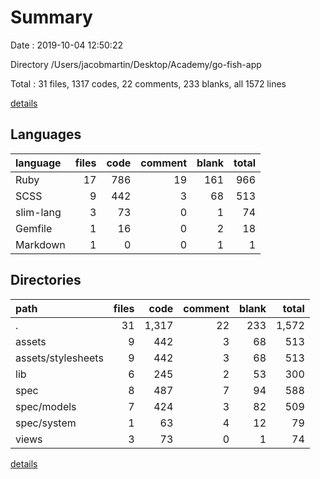 # Summary

Date : 2019-10-04 12:50:22

Directory /Users/jacobmartin/Desktop/Academy/go-fish-app

Total : 31 files,  1317 codes, 22 comments, 233 blanks, all 1572 lines

[details](details.md)

## Languages
| language | files | code | comment | blank | total |
| :--- | ---: | ---: | ---: | ---: | ---: |
| Ruby | 17 | 786 | 19 | 161 | 966 |
| SCSS | 9 | 442 | 3 | 68 | 513 |
| slim-lang | 3 | 73 | 0 | 1 | 74 |
| Gemfile | 1 | 16 | 0 | 2 | 18 |
| Markdown | 1 | 0 | 0 | 1 | 1 |

## Directories
| path | files | code | comment | blank | total |
| :--- | ---: | ---: | ---: | ---: | ---: |
| . | 31 | 1,317 | 22 | 233 | 1,572 |
| assets | 9 | 442 | 3 | 68 | 513 |
| assets/stylesheets | 9 | 442 | 3 | 68 | 513 |
| lib | 6 | 245 | 2 | 53 | 300 |
| spec | 8 | 487 | 7 | 94 | 588 |
| spec/models | 7 | 424 | 3 | 82 | 509 |
| spec/system | 1 | 63 | 4 | 12 | 79 |
| views | 3 | 73 | 0 | 1 | 74 |

[details](details.md)